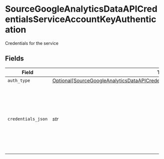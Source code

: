 # SourceGoogleAnalyticsDataAPICredentialsServiceAccountKeyAuthentication

Credentials for the service


## Fields

| Field                                                                                                                                                                                                                            | Type                                                                                                                                                                                                                             | Required                                                                                                                                                                                                                         | Description                                                                                                                                                                                                                      | Example                                                                                                                                                                                                                          |
| -------------------------------------------------------------------------------------------------------------------------------------------------------------------------------------------------------------------------------- | -------------------------------------------------------------------------------------------------------------------------------------------------------------------------------------------------------------------------------- | -------------------------------------------------------------------------------------------------------------------------------------------------------------------------------------------------------------------------------- | -------------------------------------------------------------------------------------------------------------------------------------------------------------------------------------------------------------------------------- | -------------------------------------------------------------------------------------------------------------------------------------------------------------------------------------------------------------------------------- |
| `auth_type`                                                                                                                                                                                                                      | [Optional[SourceGoogleAnalyticsDataAPICredentialsServiceAccountKeyAuthenticationAuthType]](../../models/shared/sourcegoogleanalyticsdataapicredentialsserviceaccountkeyauthenticationauthtype.md)                                | :heavy_minus_sign:                                                                                                                                                                                                               | N/A                                                                                                                                                                                                                              |                                                                                                                                                                                                                                  |
| `credentials_json`                                                                                                                                                                                                               | *str*                                                                                                                                                                                                                            | :heavy_check_mark:                                                                                                                                                                                                               | The JSON key linked to the service account used for authorization. For steps on obtaining this key, refer to <a href="https://docs.airbyte.com/integrations/sources/google-analytics-data-api/#setup-guide">the setup guide</a>. | { "type": "service_account", "project_id": YOUR_PROJECT_ID, "private_key_id": YOUR_PRIVATE_KEY, ... }                                                                                                                            |
